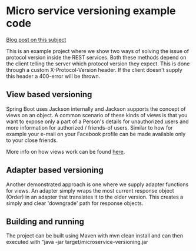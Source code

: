 # Micro service versioning example code

[Blog post on this subject](http://niels.nu/blog/2016/microservice-versioning.html)

This is an example project where we show two ways of solving the issue of protocol version inside the REST services.
Both these methods depend on the client telling the server which protocol version they expect. This is done through
a custom X-Protocol-Version header. If the client doesn't supply this header a 400-error will be thrown.

## View based versioning

Spring Boot uses Jackson internally and Jackson supports the concept of views on an object. A common scenario of these
kinds of views is that you want to expose only a part of a Person's details for unauthorized users and more information
for authorized / friends-of users. Similar to how for example your e-mail on your Facebook profile can be made available
only to your close friends. 

More info on how views work can be found [here](https://spring.io/blog/2014/12/02/latest-jackson-integration-improvements-in-spring).

## Adapter based versioning

Another demonstrated approach is one where we supply adapter functions for views. An adapter simply wraps the most current
response object (Order) in an adapter that translates it to the older version. This creates a simply and clear 'downgrade'
path for response objects.

## Building and running

The project can be built using Maven with mvn clean install and can then executed with "java -jar 
target/microservice-versioning<version>.jar